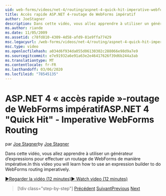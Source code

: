 ```yaml
---
uid: web-forms/videos/net-4/routing/aspnet-4-quick-hit-imperative-webforms-routing
title: Accès rapide ASP.NET 4-routage de WebForms impératif
author: JoeStagner
description: Dans cette vidéo, vous allez apprendre à utiliser un générateur d’expressions pour effectuer un routage de WebForms de manière impérative.
ms.author: riande
ms.date: 11/05/2009
ms.assetid: c78fd810-4309-4d58-afd9-81e9ffa77429
msc.legacyurl: /web-forms/videos/net-4/routing/aspnet-4-quick-hit-imperative-webforms-routing
msc.type: video
ms.openlocfilehash: a034d6f934da055d06130302c288066e98d9a7e9
ms.sourcegitcommit: e7e91932a6e91a63e2e46417626f39d6b244a3ab
ms.translationtype: MT
ms.contentlocale: fr-FR
ms.lasthandoff: 03/06/2020
ms.locfileid: "78545135"
---
```

# <a name="aspnet-4-quick-hit---imperative-webforms-routing"></a><span data-ttu-id="b47e7-103">ASP.NET 4 « accès rapide »-routage de WebForms impératif</span><span class="sxs-lookup"><span data-stu-id="b47e7-103">ASP.NET 4 "Quick Hit" - Imperative WebForms Routing</span></span>

<span data-ttu-id="b47e7-104">par [Joe Stagner](https://github.com/JoeStagner)</span><span class="sxs-lookup"><span data-stu-id="b47e7-104">by [Joe Stagner](https://github.com/JoeStagner)</span></span>

<span data-ttu-id="b47e7-105">Dans cette vidéo, vous allez apprendre à utiliser un générateur d’expressions pour effectuer un routage de WebForms de manière impérative.</span><span class="sxs-lookup"><span data-stu-id="b47e7-105">In this video you will learn how to use an expression builder to do WebForms routing imperatively.</span></span> 

[<span data-ttu-id="b47e7-106">&#9654;Regarder la vidéo (12 minutes)</span><span class="sxs-lookup"><span data-stu-id="b47e7-106">&#9654; Watch video (12 minutes)</span></span>](https://channel9.msdn.com/Blogs/ASP-NET-Site-Videos/aspnet-4-quick-hit-imperative-webforms-routing)

> [!div class="step-by-step"]
> <span data-ttu-id="b47e7-107">[Précédent](aspnet-4-quick-hit-permanent-redirect.md)
> [Suivant](aspnet-4-quick-hit-declarative-webforms-routing.md)</span><span class="sxs-lookup"><span data-stu-id="b47e7-107">[Previous](aspnet-4-quick-hit-permanent-redirect.md)
[Next](aspnet-4-quick-hit-declarative-webforms-routing.md)</span></span>
